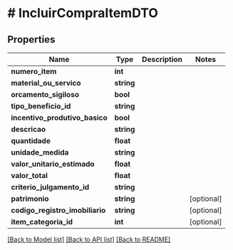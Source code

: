 # # IncluirCompraItemDTO

## Properties

Name | Type | Description | Notes
------------ | ------------- | ------------- | -------------
**numero_item** | **int** |  |
**material_ou_servico** | **string** |  |
**orcamento_sigiloso** | **bool** |  |
**tipo_beneficio_id** | **string** |  |
**incentivo_produtivo_basico** | **bool** |  |
**descricao** | **string** |  |
**quantidade** | **float** |  |
**unidade_medida** | **string** |  |
**valor_unitario_estimado** | **float** |  |
**valor_total** | **float** |  |
**criterio_julgamento_id** | **string** |  |
**patrimonio** | **string** |  | [optional]
**codigo_registro_imobiliario** | **string** |  | [optional]
**item_categoria_id** | **int** |  | [optional]

[[Back to Model list]](../../README.md#models) [[Back to API list]](../../README.md#endpoints) [[Back to README]](../../README.md)
